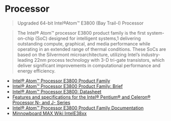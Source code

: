Processor
==

> Upgraded 64-bit Intel®Atom™ E3800 (Bay Trail-I) Processor 

> The Intel® Atom™ processor E3800 product family is the first system-on-chip (SoC) designed for intelligent systems,1 delivering outstanding compute, graphical, and media performance while operating in an extended range of thermal conditions. These SoCs are based on the Silvermont microarchitecture, utilizing Intel’s industry-leading 22nm process technology with 3-D tri-gate transistors, which deliver significant improvements in computational performance and energy efficiency.

- [Intel® Atom™ Processor E3800 Product Family](http://www.intel.com/content/www/us/en/embedded/products/bay-trail/overview.html)
- [Intel® Atom™ Processor E3800 Product Family: Brief](http://www.intel.com/content/www/us/en/embedded/products/bay-trail/atom-processor-e3800-platform-brief.html)
- [Intel® Atom™ Processor E3800: Datasheet](http://www.intel.com/content/www/us/en/embedded/products/bay-trail/atom-e3800-family-datasheet.html)
- [Features and specifications for the Intel® Pentium® and Celeron® Processor N- and J- Series](http://www.intel.com/content/www/us/en/embedded/products/bay-trail/pentium-n3520-j2850-celeron-n2920-n2820-n2815-n2806-j1850-j1750-datasheet.html)
- [Intel® Atom™ Processor E3800 Product Family Documentation](http://www.intel.com/content/www/us/en/embedded/products/bay-trail/documentation.html)
- [Minnowboard MAX Wiki IntelE38xx](http://wiki.minnowboard.org/IntelE38xx)


